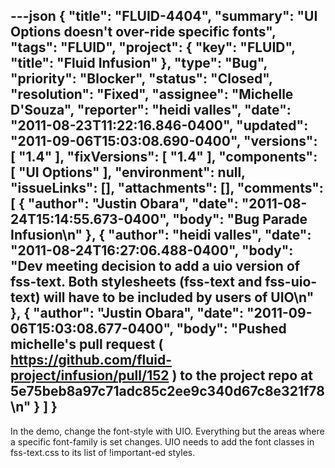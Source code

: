 ---json
{
  "title": "FLUID-4404",
  "summary": "UI Options doesn't over-ride specific fonts",
  "tags": "FLUID",
  "project": {
    "key": "FLUID",
    "title": "Fluid Infusion"
  },
  "type": "Bug",
  "priority": "Blocker",
  "status": "Closed",
  "resolution": "Fixed",
  "assignee": "Michelle D'Souza",
  "reporter": "heidi valles",
  "date": "2011-08-23T11:22:16.846-0400",
  "updated": "2011-09-06T15:03:08.690-0400",
  "versions": [
    "1.4"
  ],
  "fixVersions": [
    "1.4"
  ],
  "components": [
    "UI Options"
  ],
  "environment": null,
  "issueLinks": [],
  "attachments": [],
  "comments": [
    {
      "author": "Justin Obara",
      "date": "2011-08-24T15:14:55.673-0400",
      "body": "Bug Parade Infusion\n"
    },
    {
      "author": "heidi valles",
      "date": "2011-08-24T16:27:06.488-0400",
      "body": "Dev meeting decision to add a uio version of fss-text. Both stylesheets (fss-text and fss-uio-text) will have to be included by users of UIO\n"
    },
    {
      "author": "Justin Obara",
      "date": "2011-09-06T15:03:08.677-0400",
      "body": "Pushed michelle's pull request ( <https://github.com/fluid-project/infusion/pull/152> ) to the project repo at 5e75beb8a97c71adc85c2ee9c340d67c8e321f78\n"
    }
  ]
}
---
In the demo, change the font-style with UIO. Everything but the areas where a specific font-family is set changes. UIO needs to add the font classes in fss-text.css to its list of !important-ed styles.

        